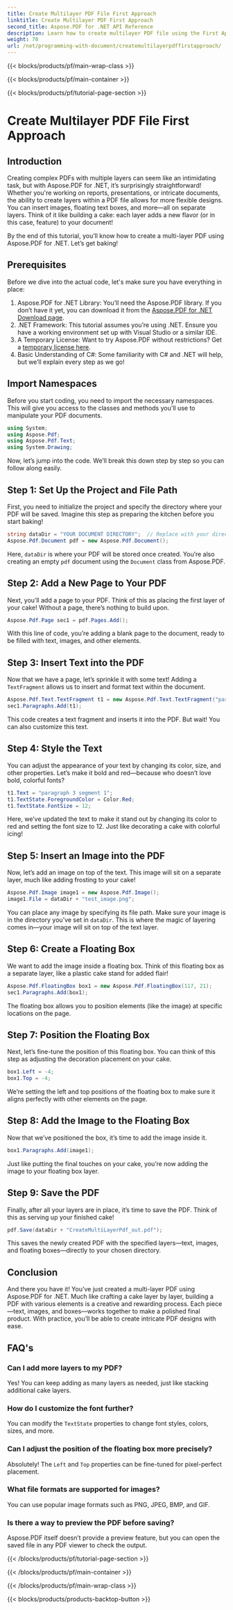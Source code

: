 ```yaml
---
title: Create Multilayer PDF File First Approach
linktitle: Create Multilayer PDF First Approach
second_title: Aspose.PDF for .NET API Reference
description: Learn how to create multilayer PDF file using the First Approach with Aspose.PDF for .NET. Add text, images, and more to enhance your PDFs.
weight: 70
url: /net/programming-with-document/createmultilayerpdffirstapproach/
---
```


{{< blocks/products/pf/main-wrap-class >}}

{{< blocks/products/pf/main-container >}}

{{< blocks/products/pf/tutorial-page-section >}}

# Create Multilayer PDF File First Approach

## Introduction

Creating complex PDFs with multiple layers can seem like an intimidating task, but with Aspose.PDF for .NET, it’s surprisingly straightforward! Whether you're working on reports, presentations, or intricate documents, the ability to create layers within a PDF file allows for more flexible designs. You can insert images, floating text boxes, and more—all on separate layers. Think of it like building a cake: each layer adds a new flavor (or in this case, feature) to your document!

By the end of this tutorial, you’ll know how to create a multi-layer PDF using Aspose.PDF for .NET. Let’s get baking!

## Prerequisites

Before we dive into the actual code, let's make sure you have everything in place:

1. Aspose.PDF for .NET Library: You’ll need the Aspose.PDF library. If you don’t have it yet, you can download it from the [Aspose.PDF for .NET Download page](https://releases.aspose.com/pdf/net/).
2. .NET Framework: This tutorial assumes you’re using .NET. Ensure you have a working environment set up with Visual Studio or a similar IDE.
3. A Temporary License: Want to try Aspose.PDF without restrictions? Get a [temporary license here](https://purchase.aspose.com/temporary-license/).
4. Basic Understanding of C#: Some familiarity with C# and .NET will help, but we’ll explain every step as we go!

## Import Namespaces

Before you start coding, you need to import the necessary namespaces. This will give you access to the classes and methods you'll use to manipulate your PDF documents.

```csharp
using System;
using Aspose.Pdf;
using Aspose.Pdf.Text;
using System.Drawing;
```

Now, let’s jump into the code. We’ll break this down step by step so you can follow along easily.

## Step 1: Set Up the Project and File Path

First, you need to initialize the project and specify the directory where your PDF will be saved. Imagine this step as preparing the kitchen before you start baking!

```csharp
string dataDir = "YOUR DOCUMENT DIRECTORY";  // Replace with your directory path
Aspose.Pdf.Document pdf = new Aspose.Pdf.Document();
```

Here, `dataDir` is where your PDF will be stored once created. You’re also creating an empty `pdf` document using the `Document` class from Aspose.PDF.

## Step 2: Add a New Page to Your PDF

Next, you’ll add a page to your PDF. Think of this as placing the first layer of your cake! Without a page, there’s nothing to build upon.

```csharp
Aspose.Pdf.Page sec1 = pdf.Pages.Add();
```

With this line of code, you’re adding a blank page to the document, ready to be filled with text, images, and other elements.

## Step 3: Insert Text into the PDF

Now that we have a page, let’s sprinkle it with some text! Adding a `TextFragment` allows us to insert and format text within the document.

```csharp
Aspose.Pdf.Text.TextFragment t1 = new Aspose.Pdf.Text.TextFragment("paragraph 3 segment");
sec1.Paragraphs.Add(t1);
```

This code creates a text fragment and inserts it into the PDF. But wait! You can also customize this text.

## Step 4: Style the Text

You can adjust the appearance of your text by changing its color, size, and other properties. Let’s make it bold and red—because who doesn’t love bold, colorful fonts?

```csharp
t1.Text = "paragraph 3 segment 1";
t1.TextState.ForegroundColor = Color.Red;
t1.TextState.FontSize = 12;
```

Here, we’ve updated the text to make it stand out by changing its color to red and setting the font size to 12. Just like decorating a cake with colorful icing!

## Step 5: Insert an Image into the PDF

Now, let’s add an image on top of the text. This image will sit on a separate layer, much like adding frosting to your cake!

```csharp
Aspose.Pdf.Image image1 = new Aspose.Pdf.Image();
image1.File = dataDir + "test_image.png";
```

You can place any image by specifying its file path. Make sure your image is in the directory you’ve set in `dataDir`. This is where the magic of layering comes in—your image will sit on top of the text layer.

## Step 6: Create a Floating Box

We want to add the image inside a floating box. Think of this floating box as a separate layer, like a plastic cake stand for added flair!

```csharp
Aspose.Pdf.FloatingBox box1 = new Aspose.Pdf.FloatingBox(117, 21);
sec1.Paragraphs.Add(box1);
```

The floating box allows you to position elements (like the image) at specific locations on the page.

## Step 7: Position the Floating Box

Next, let’s fine-tune the position of this floating box. You can think of this step as adjusting the decoration placement on your cake.

```csharp
box1.Left = -4;
box1.Top = -4;
```

We’re setting the left and top positions of the floating box to make sure it aligns perfectly with other elements on the page.

## Step 8: Add the Image to the Floating Box

Now that we’ve positioned the box, it’s time to add the image inside it.

```csharp
box1.Paragraphs.Add(image1);
```

Just like putting the final touches on your cake, you’re now adding the image to your floating box layer.

## Step 9: Save the PDF

Finally, after all your layers are in place, it’s time to save the PDF. Think of this as serving up your finished cake!

```csharp
pdf.Save(dataDir + "CreateMultiLayerPdf_out.pdf");
```

This saves the newly created PDF with the specified layers—text, images, and floating boxes—directly to your chosen directory.

## Conclusion

And there you have it! You’ve just created a multi-layer PDF using Aspose.PDF for .NET. Much like crafting a cake layer by layer, building a PDF with various elements is a creative and rewarding process. Each piece—text, images, and boxes—works together to make a polished final product. With practice, you’ll be able to create intricate PDF designs with ease.

## FAQ's

### Can I add more layers to my PDF?  
Yes! You can keep adding as many layers as needed, just like stacking additional cake layers.

### How do I customize the font further?  
You can modify the `TextState` properties to change font styles, colors, sizes, and more.

### Can I adjust the position of the floating box more precisely?  
Absolutely! The `Left` and `Top` properties can be fine-tuned for pixel-perfect placement.

### What file formats are supported for images?  
You can use popular image formats such as PNG, JPEG, BMP, and GIF.

### Is there a way to preview the PDF before saving?  
Aspose.PDF itself doesn’t provide a preview feature, but you can open the saved file in any PDF viewer to check the output.

{{< /blocks/products/pf/tutorial-page-section >}}

{{< /blocks/products/pf/main-container >}}

{{< /blocks/products/pf/main-wrap-class >}}

{{< blocks/products/products-backtop-button >}}
